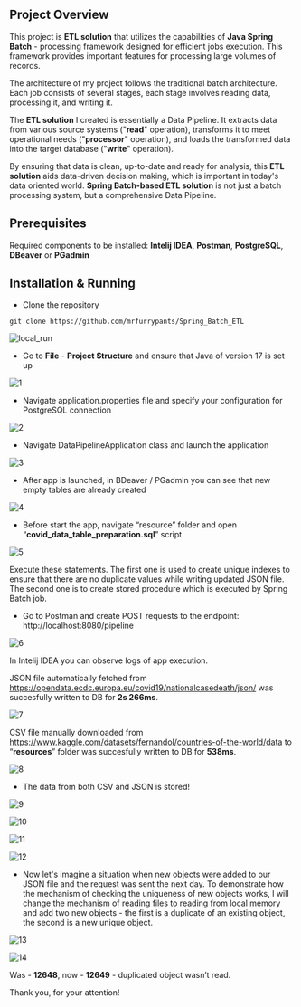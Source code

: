 ## Project Overview

This project is __ETL solution__ that utilizes the capabilities of __Java Spring Batch__ - processing framework designed for efficient jobs execution. This framework provides important features for processing large volumes of records.

The architecture of my project follows the traditional batch architecture. Each job consists of several stages, each stage involves reading data, processing it, and writing it.

The __ETL solution__ I created is essentially a Data Pipeline. It extracts data from various source systems ("__read__" operation), transforms it to meet operational needs ("__processor__" operation), and loads the transformed data into the target database ("__write__" operation).

By ensuring that data is clean, up-to-date and ready for analysis, this __ETL solution__ aids data-driven decision making, which is important in today's data oriented world. __Spring Batch-based ETL solution__ is not just a batch processing system, but a comprehensive Data Pipeline.

## Prerequisites

Required components to be installed: __Intelij IDEA__, __Postman__, __PostgreSQL__, __DBeaver__ or __PGadmin__

## Installation & Running

- Clone the repository
```
git clone https://github.com/mrfurrypants/Spring_Batch_ETL
```

![local_run](./images_in_readme/1.png "local_run")

- Go to __File__ - __Project Structure__ and ensure that Java of version 17 is set up

![1](./images_in_readme/1.png "1")

- Navigate application.properties file and specify your configuration for PostgreSQL connection

![2](./images_in_readme/2.png "2")

- Navigate DataPipelineApplication class and launch the application

![3](./images_in_readme/3.png "3")

- After app is launched, in BDeaver / PGadmin you can see that new empty tables are already created

![4](./images_in_readme/4.png "4")

- Before start the app, navigate “resource” folder and open “__covid_data_table_preparation.sql__” script

![5](./images_in_readme/5.png "5")

Execute these statements. The first one is used to create unique indexes to ensure that there are no duplicate values while writing updated JSON file. The second one is to create stored procedure which is executed by Spring Batch job.

- Go to Postman and create POST requests to the endpoint: http://localhost:8080/pipeline

![6](./images_in_readme/6.png "6")

In Intelij IDEA you can observe logs of app execution.

JSON file automatically fetched from https://opendata.ecdc.europa.eu/covid19/nationalcasedeath/json/ was succesfully written to DB for __2s 266ms__.

![7](./images_in_readme/7.png "7")

CSV file manually downloaded from https://www.kaggle.com/datasets/fernandol/countries-of-the-world/data to “__resources__” folder was succesfully written to DB for __538ms__.

![8](./images_in_readme/8.png "8")

- The data from both CSV and JSON is stored!

![9](./images_in_readme/9.png "9")

![10](./images_in_readme/10.png "10")

![11](./images_in_readme/11.png "11")

![12](./images_in_readme/12.png "12")

- Now let's imagine a situation when new objects were added to our JSON file and the request was sent the next day. To demonstrate how the mechanism of checking the uniqueness of new objects works, I will change the mechanism of reading files to reading from local memory and add two new objects - the first is a duplicate of an existing object, the second is a new unique object.

![13](./images_in_readme/13.png "13")

![14](./images_in_readme/14.png "14")

Was - __12648__, now - __12649__ - duplicated object wasn’t read.

Thank you, for your attention!
